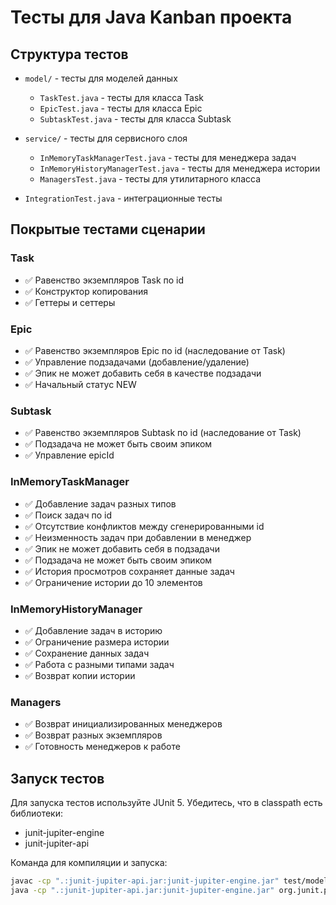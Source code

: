 # Тесты для Java Kanban проекта

## Структура тестов

- `model/` - тесты для моделей данных
  - `TaskTest.java` - тесты для класса Task
  - `EpicTest.java` - тесты для класса Epic  
  - `SubtaskTest.java` - тесты для класса Subtask

- `service/` - тесты для сервисного слоя
  - `InMemoryTaskManagerTest.java` - тесты для менеджера задач
  - `InMemoryHistoryManagerTest.java` - тесты для менеджера истории
  - `ManagersTest.java` - тесты для утилитарного класса

- `IntegrationTest.java` - интеграционные тесты

## Покрытые тестами сценарии

### Task
- ✅ Равенство экземпляров Task по id
- ✅ Конструктор копирования
- ✅ Геттеры и сеттеры

### Epic
- ✅ Равенство экземпляров Epic по id (наследование от Task)
- ✅ Управление подзадачами (добавление/удаление)
- ✅ Эпик не может добавить себя в качестве подзадачи
- ✅ Начальный статус NEW

### Subtask
- ✅ Равенство экземпляров Subtask по id (наследование от Task)
- ✅ Подзадача не может быть своим эпиком
- ✅ Управление epicId

### InMemoryTaskManager
- ✅ Добавление задач разных типов
- ✅ Поиск задач по id
- ✅ Отсутствие конфликтов между сгенерированными id
- ✅ Неизменность задач при добавлении в менеджер
- ✅ Эпик не может добавить себя в подзадачи
- ✅ Подзадача не может быть своим эпиком
- ✅ История просмотров сохраняет данные задач
- ✅ Ограничение истории до 10 элементов

### InMemoryHistoryManager
- ✅ Добавление задач в историю
- ✅ Ограничение размера истории
- ✅ Сохранение данных задач
- ✅ Работа с разными типами задач
- ✅ Возврат копии истории

### Managers
- ✅ Возврат инициализированных менеджеров
- ✅ Возврат разных экземпляров
- ✅ Готовность менеджеров к работе

## Запуск тестов

Для запуска тестов используйте JUnit 5. Убедитесь, что в classpath есть библиотеки:
- junit-jupiter-engine
- junit-jupiter-api

Команда для компиляции и запуска:
```bash
javac -cp ".:junit-jupiter-api.jar:junit-jupiter-engine.jar" test/model/*.java test/service/*.java
java -cp ".:junit-jupiter-api.jar:junit-jupiter-engine.jar" org.junit.platform.console.ConsoleLauncher --scan-classpath
```
